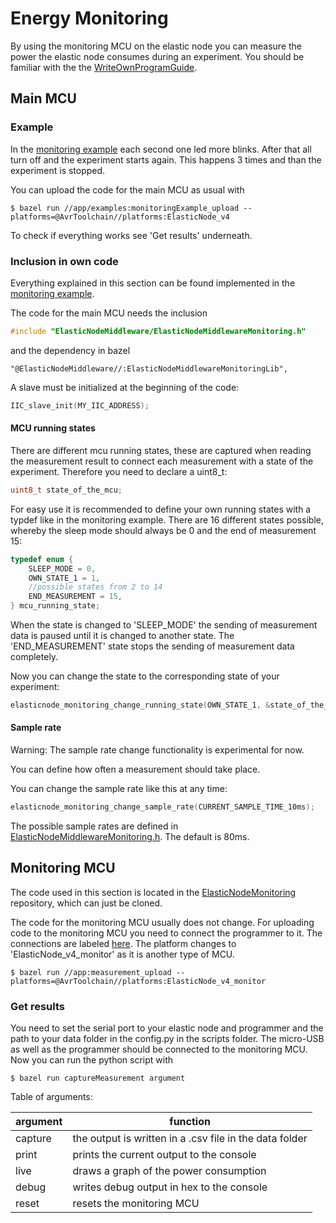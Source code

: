 # Energy Monitoring

By using the monitoring MCU on the elastic node you can measure the power the elastic node consumes during an experiment.
You should be familiar with the the [WriteOwnProgramGuide](WriteOwnProgramGuide.md).

## Main MCU

### Example

In the [monitoring example](../app/examples/monitoringExample.c) each second one led more blinks. After that all turn off and the experiment starts again.
This happens 3 times and than the experiment is stopped.

You can upload the code for the main MCU as usual with

    $ bazel run //app/examples:monitoringExample_upload --platforms=@AvrToolchain//platforms:ElasticNode_v4
    
To check if everything works see 'Get results' underneath.

### Inclusion in own code

Everything explained in this section can be found implemented in the [monitoring example](../app/examples/monitoringExample.c).

The code for the main MCU needs the inclusion

```c
#include "ElasticNodeMiddleware/ElasticNodeMiddlewareMonitoring.h"
```

and the dependency in bazel

```bazel
"@ElasticNodeMiddleware//:ElasticNodeMiddlewareMonitoringLib",
```

A slave must be initialized at the beginning of the code:

```c
IIC_slave_init(MY_IIC_ADDRESS);
```

#### MCU running states

There are different mcu running states, these are captured when reading the measurement result to connect each measurement with a state of the experiment.
Therefore you need to declare a uint8_t:

```c
uint8_t state_of_the_mcu;
```

For easy use it is recommended to define your own running states with a typdef like in the monitoring example. 
There are 16 different states possible, whereby the sleep mode should always be 0 and the end of measurement 15:

```c
typedef enum {
    SLEEP_MODE = 0,
    OWN_STATE_1 = 1,
    //possible states from 2 to 14
    END_MEASUREMENT = 15,
} mcu_running_state;
```

When the state is changed to 'SLEEP_MODE' the sending of measurement data is paused until it is changed to another state.
The 'END_MEASUREMENT' state stops the sending of measurement data completely.

Now you can change the state to the corresponding state of your experiment:

```c
elasticnode_monitoring_change_running_state(OWN_STATE_1, &state_of_the_mcu);
```

#### Sample rate

Warning: The sample rate change functionality is experimental for now.

You can define how often a measurement should take place. 

You can change the sample rate like this at any time:

```c
elasticnode_monitoring_change_sample_rate(CURRENT_SAMPLE_TIME_10ms);
```

The possible sample rates are defined in [ElasticNodeMiddlewareMonitoring.h](../ElasticNodeMiddleware/ElasticNodeMiddlewareMonitoring.h). The default is 80ms.

## Monitoring MCU

The code used in this section is located in the [ElasticNodeMonitoring](https://github.com/es-ude/ElasticNodeMonitoring) repository, which can just be cloned.

The code for the monitoring MCU usually does not change.
For uploading code to the monitoring MCU you need to connect the programmer to it. The connections are labeled [here](images/elasticNodelabeled.jpg).
The platform changes to 'ElasticNode_v4_monitor' as it is another type of MCU.

    $ bazel run //app:measurement_upload --platforms=@AvrToolchain//platforms:ElasticNode_v4_monitor

### Get results

You need to set the serial port to your elastic node and programmer and the path to your data folder in the config.py in the scripts folder.
The micro-USB as well as the programmer should be connected to the monitoring MCU.
Now you can run the python script with

    $ bazel run captureMeasurement argument
    
Table of arguments:

| argument | function                                                |
|----------|---------------------------------------------------------|
| capture  | the output is written in a .csv file in the data folder |
| print    | prints the current output to the console                |
| live     | draws a graph of the power consumption                  |
| debug    | writes debug output in hex to the console               |
| reset    | resets the monitoring MCU                               |
